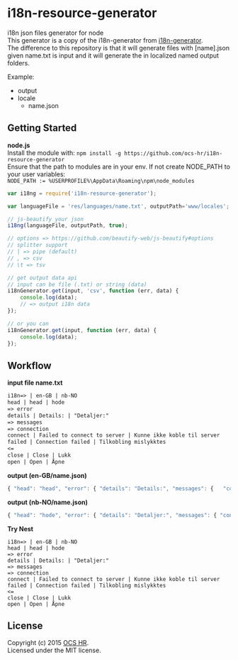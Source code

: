 # i18n-resource-generator 

i18n json files generator for node  
This generator is a copy of the i18n-generator from [i18n-generator](https://github.com/huei90/i18n-generator).  
The difference to this repository is that it will generate files with [name].json given name.txt is input and it will generate the in localized named output folders.  

Example:

* output   
 * locale  
      * name.json

## Getting Started

**node.js**  
Install the module with: `npm install -g https://github.com/ocs-hr/i18n-resource-generator`  
Ensure that the path to modules are in your env. 
If not create NODE_PATH to your user variables:  
`NODE_PATH := %USERPROFILE%\AppData\Roaming\npm\node_modules`


```javascript
var i18ng = require('i18n-resource-generator');

var languageFile = 'res/languages/name.txt', outputPath='www/locales';

// js-beautify your json 
i18ng(languageFile, outputPath, true);

// options => https://github.com/beautify-web/js-beautify#options
// splitter support
// | => pipe (default)
// , => csv
// \t => tsv

// get output data api
// input can be file (.txt) or string (data)
i18nGenerator.get(input, 'csv', function (err, data) {
    console.log(data);
    // => output i18n data
});

// or you can
i18nGenerator.get(input, function (err, data) {
	console.log(data);
});
```

## Workflow

**input file name.txt**
```txt
i18n=> | en-GB | nb-NO 
head | head | hode 
=> error 
details | Details: | "Detaljer:"
=> messages
=> connection
connect | Failed to connect to server | Kunne ikke koble til server
failed | Connection failed | Tilkobling mislykktes
<=
close | Close | Lukk 
open | Open | Åpne
```

**output (en-GB/name.json)**
```js
{ "head": "head", "error": { "details": "Details:",	"messages": {	"connection": {	"connect": "Failed to connect to server",	"failed": "Connection failed"	}	}	},	"close": "Close",	"open": "Open"}
```
**output (nb-NO/name.json)**
```js
{ "head": "hode", "error": { "details": "Detaljer:", "messages": { "connection": { "connect": "Kunne ikke koble til server", "failed": "Tilkobling mislykktes" } } }, "close": "Lukk", "open": "Åpne"}
```

**Try Nest**
```
i18n=> | en-GB | nb-NO 
head | head | hode 
=> error 
details | Details: | "Detaljer:"
=> messages
=> connection
connect | Failed to connect to server | Kunne ikke koble til server
failed | Connection failed | Tilkobling mislykktes
<=
close | Close | Lukk 
open | Open | Åpne
```

## License
Copyright (c) 2015 [OCS HR](https://github.com/ocs-hr).  
Licensed under the MIT license.
